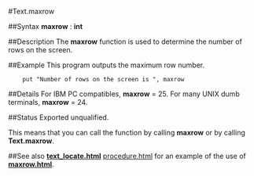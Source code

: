 
#Text.maxrow

##Syntax
**maxrow** : **int**


##Description
The **maxrow** function is used to determine the number of rows on the screen.


##Example
This program outputs the maximum row number.

        put "Number of rows on the screen is ", maxrow
##Details
For IBM PC compatibles, **maxrow** = 25. For many UNIX dumb terminals, **maxrow** = 24. 


##Status
Exported unqualified.

This means that you can call the function by calling **maxrow** or by calling **Text.maxrow**.


##See also
**[text_locate.html](Text.Locate)** [procedure.html](procedure) for an example of the use of **[maxrow.html](maxrow)**.


